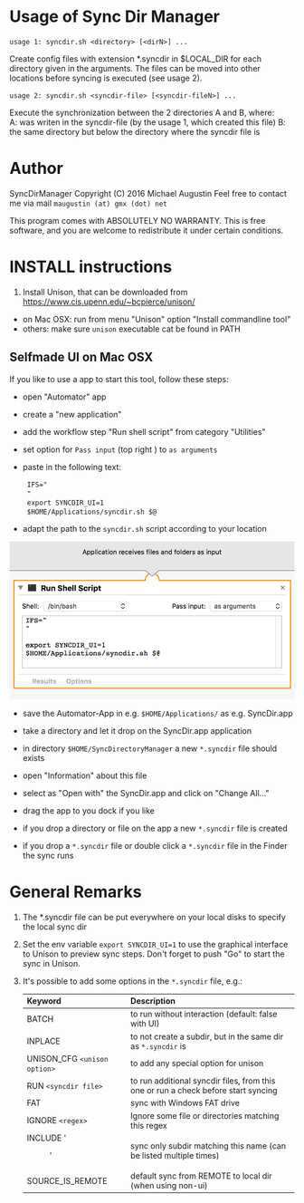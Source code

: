 
Usage of Sync Dir Manager
==============================================================================

    usage 1: syncdir.sh <directory> [<dirN>] ...

Create config files with extension *.syncdir in $LOCAL_DIR for each
directory given in the arguments. The files can be moved into other
locations before syncing is executed (see usage 2).

    usage 2: syncdir.sh <syncdir-file> [<syncdir-fileN>] ...

Execute the synchronization between the 2 directories A and B, where:  
  A: was writen in the syncdir-file (by the usage 1, which created this file)
  B: the same directory but below the directory where the syncdir file is

Author
======
SyncDirManager Copyright (C) 2016 Michael Augustin
Feel free to contact me via mail `maugustin (at) gmx (dot) net`

This program comes with ABSOLUTELY NO WARRANTY.
This is free software, and you are welcome to redistribute it
under certain conditions.

INSTALL instructions
====================

1. Install Unison, that can be downloaded from https://www.cis.upenn.edu/~bcpierce/unison/
 * on Mac OSX: run from menu "Unison" option "Install commandline tool"
 * others: make sure `unison` executable cat be found in PATH

Selfmade UI on Mac OSX
-------------

If you like to use a app to start this tool, follow these steps:

 * open "Automator" app
 * create a "new application"
 * add the workflow step "Run shell script" from category "Utilities"
 * set option for `Pass input` (top right ) to `as arguments`
 * paste in the following text:

		IFS="
		"
		export SYNCDIR_UI=1
		$HOME/Applications/syncdir.sh $@

 * adapt the path to the `syncdir.sh` script according to your location

![SyncDir Automator App](SyncDirAutomator.png)

 * save the Automator-App in e.g. `$HOME/Applications/` as e.g. SyncDir.app
 * take a directory and let it drop on the SyncDir.app application
 * in directory `$HOME/SyncDirectoryManager` a new `*.syncdir` file should exists
 * open "Information" about this file
 * select as "Open with" the SyncDir.app and click on "Change All..."

 * drag the app to you dock if you like
 * if you drop a directory or file on the app a new `*.syncdir` file is created
 * if you drop a `*.syncdir` file or double click a `*.syncdir` file in the Finder the sync runs

General Remarks
===============
 1. The *.syncdir file can be put everywhere on your local disks to specify the local sync dir
 1. Set the env variable `export SYNCDIR_UI=1` to use the graphical interface to Unison to preview sync steps. Don't forget to push "Go" to start the sync in Unison.
 1. It's possible to add some options in the `*.syncdir` file, e.g.:

	| Keyword | Description |
	|--------|--------|
	|BATCH | to run without interaction (default: false with UI) |
	|INPLACE |to not create a subdir, but in the same dir as `*.syncdir` is|
	|UNISON_CFG `<unison option>` | to add any special option for unison |
	|RUN `<syncdir file>` | to run additional syncdir files, from this one or run a check before start syncing |
	|FAT | sync with Windows FAT drive |
	|IGNORE `<regex>` | Ignore some file or directories matching this regex |
	|INCLUDE '<dir>' | sync only subdir matching this name (can be listed multiple times) |
	|SOURCE_IS_REMOTE | default sync from REMOTE to local dir (when using non-ui) |
 
